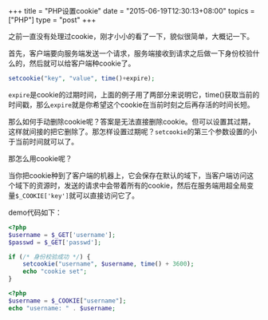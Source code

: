 +++
title  = "PHP设置cookie"
date = "2015-06-19T12:30:13+08:00"
topics = ["PHP"]
type = "post"
+++

之前一直没有处理过cookie，刚才小小的看了一下，貌似很简单，大概记一下。

首先，客户端要向服务端发送一个请求，服务端接收到请求之后做一下身份校验什么的，然后就可以给客户端种cookie了。

```php
setcookie("key", "value", time()+expire);
```

`expire`是cookie的过期时间，上面的例子用了两部分来说明它，time()获取当前的时间戳，那么`expire`就是你希望这个cookie在当前时刻之后再存活的时间长短。

那么如何手动删除cookie呢？答案是无法直接删除cookie。但可以设置其过期，这样就间接的把它删除了。那怎样设置过期呢？`setcookie`的第三个参数设置的小于当前时间就可以了。

那怎么用cookie呢？

当你把cookie种到了客户端的机器上，它会保存在默认的域下，当客户端访问这个域下的资源时，发送的请求中会带着所有的cookie，然后在服务端用超全局变量`$_COOKIE['key']`就可以直接访问它了。

demo代码如下：

```php
<?php
$username = $_GET['username'];
$passwd = $_GET['passwd'];

if (/* 身份校验成功 */) {
    setcookie("username", $username, time() + 3600);
    echo "cookie set";
}
```

```php
<?php
$username = $_COOKIE["username"];
echo "username: " . $username;
```
